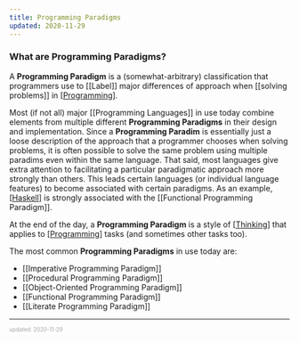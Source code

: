 ```yaml
---
title: Programming Paradigms
updated: 2020-11-29
---
```


### What are Programming Paradigms?

A **Programming Paradigm** is a (somewhat-arbitrary) classification that programmers use to [[Label]] major differences of approach when [[solving problems]] in [[Programming]].

Most (if not all) major [[Programming Languages]] in use today combine elements from multiple different **Programming Paradigms** in their design and implementation. Since a **Programming Paradim** is essentially just a loose description of the approach that a programmer chooses when solving problems, it is often possible to solve the same problem using multiple paradims even within the same language. That said, most languages give extra attention to facilitating a particular paradigmatic approach more strongly than others. This leads certain languages (or individual language features) to become associated with certain paradigms. As an example, [[Haskell]] is strongly associated with the [[Functional Programming Paradigm]].

At the end of the day, a **Programming Paradigm** is a style of [[Thinking]] that applies to [[Programming]] tasks (and sometimes other tasks too).

The most common **Programming Paradigms** in use today are:

- [[Imperative Programming Paradigm]]
- [[Procedural Programming Paradigm]]
- [[Object-Oriented Programming Paradigm]]
- [[Functional Programming Paradigm]]
- [[Literate Programming Paradigm]]

---

<sup><sub><font color="#a6a6a6">updated: 2020-11-29</font></sub></sup>

[//begin]: # "Autogenerated link references for markdown compatibility"
[programming]: programming "Programming"
[haskell]: haskell "Haskell"
[functional-programming-paradigm]: functional-programming-paradigm "Functional Programming Paradigm"
[thinking]: thinking "Thinking"
[imperative-programming-paradigm]: imperative-programming-paradigm "Imperative Programming Paradigm"
[object-oriented-programming-paradigm]: object-oriented-programming-paradigm "Object Oriented Programming Paradigm"
[//end]: # "Autogenerated link references"

